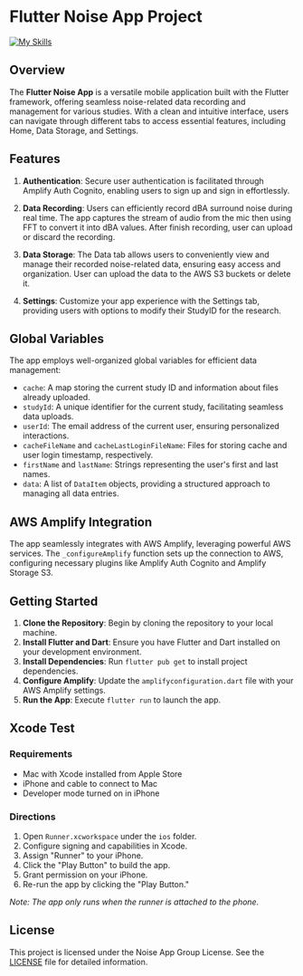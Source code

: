 # Flutter Noise App Project
[![My Skills](https://skillicons.dev/icons?i=aws,flutter,dart,figma)](https://skillicons.dev)
## Overview

The **Flutter Noise App** is a versatile mobile application built with the Flutter framework, offering seamless noise-related data recording and management for various studies. With a clean and intuitive interface, users can navigate through different tabs to access essential features, including Home, Data Storage, and Settings.

## Features

1. **Authentication**: Secure user authentication is facilitated through Amplify Auth Cognito, enabling users to sign up and sign in effortlessly.

2. **Data Recording**: Users can efficiently record dBA surround noise during real time. The app captures the stream of audio from the mic then using FFT to convert it into dBA values. After finish recording, user can upload or discard the recording.

3. **Data Storage**: The Data tab allows users to conveniently view and manage their recorded noise-related data, ensuring easy access and organization. User can upload the data to the AWS S3 buckets or delete it.

4. **Settings**: Customize your app experience with the Settings tab, providing users with options to modify their StudyID for the research.

## Global Variables

The app employs well-organized global variables for efficient data management:

- `cache`: A map storing the current study ID and information about files already uploaded.
- `studyId`: A unique identifier for the current study, facilitating seamless data uploads.
- `userId`: The email address of the current user, ensuring personalized interactions.
- `cacheFileName` and `cacheLastLoginFileName`: Files for storing cache and user login timestamp, respectively.
- `firstName` and `lastName`: Strings representing the user's first and last names.
- `data`: A list of `DataItem` objects, providing a structured approach to managing all data entries.

## AWS Amplify Integration

The app seamlessly integrates with AWS Amplify, leveraging powerful AWS services. The `_configureAmplify` function sets up the connection to AWS, configuring necessary plugins like Amplify Auth Cognito and Amplify Storage S3.

## Getting Started

1. **Clone the Repository**: Begin by cloning the repository to your local machine.
2. **Install Flutter and Dart**: Ensure you have Flutter and Dart installed on your development environment.
3. **Install Dependencies**: Run `flutter pub get` to install project dependencies.
4. **Configure Amplify**: Update the `amplifyconfiguration.dart` file with your AWS Amplify settings.
5. **Run the App**: Execute `flutter run` to launch the app.

## Xcode Test

### Requirements

- Mac with Xcode installed from Apple Store
- iPhone and cable to connect to Mac
- Developer mode turned on in iPhone

### Directions

1. Open `Runner.xcworkspace` under the `ios` folder.
2. Configure signing and capabilities in Xcode.
3. Assign "Runner" to your iPhone.
4. Click the "Play Button" to build the app.
5. Grant permission on your iPhone.
6. Re-run the app by clicking the "Play Button."

*Note: The app only runs when the runner is attached to the phone.*


## License

This project is licensed under the Noise App Group License. See the [LICENSE](LICENSE) file for detailed information.

